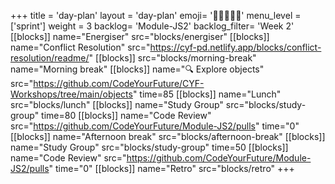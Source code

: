 +++
title = 'day-plan'
layout = 'day-plan'
emoji= '🧑🏽‍🤝‍🧑🏽'
menu_level = ['sprint']
weight = 3
backlog= 'Module-JS2'
backlog_filter= 'Week 2'
[[blocks]]
name="Energiser"
src="blocks/energiser"
[[blocks]]
name="Conflict Resolution"
src="https://cyf-pd.netlify.app/blocks/conflict-resolution/readme/"
[[blocks]]
src="blocks/morning-break"
name="Morning break"
[[blocks]]
name="🔍 Explore objects"
src="https://github.com/CodeYourFuture/CYF-Workshops/tree/main/objects"
time=85
[[blocks]]
name="Lunch"
src="blocks/lunch"
[[blocks]]
name="Study Group"
src="blocks/study-group"
time=80
[[blocks]]
name="Code Review"
src="https://github.com/CodeYourFuture/Module-JS2/pulls"
time="0"
[[blocks]]
name="Afternoon break"
src="blocks/afternoon-break"
[[blocks]]
name="Study Group"
src="blocks/study-group"
time=50
[[blocks]]
name="Code Review"
src="https://github.com/CodeYourFuture/Module-JS2/pulls"
time="0"
[[blocks]]
name="Retro"
src="blocks/retro"
+++
